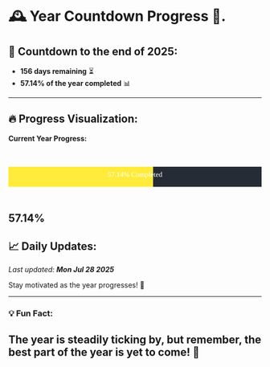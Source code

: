 
# &#x1F570; **Year Countdown Progress** &#x1F389;.

## &#x1F4C5; Countdown to the end of 2025:
- **156 days remaining** &#x23F3;
- **57.14% of the year completed** &#x1F4CA;

---

## &#x1F525; **Progress Visualization**:

**Current Year Progress:**

<br><br>
![Progress Bar](https://raw.githubusercontent.com/dayanidigv/year-countdown-progress/main/progress-bar.svg)
<br><br>

**57.14%**
---

## &#x1F4C8; **Daily Updates**:

_Last updated: **Mon Jul 28 2025**_

Stay motivated as the year progresses! &#x1F680;

--- 

### &#x1F4A1; **Fun Fact:**
The year is steadily ticking by, but remember, the best part of the year is yet to come! &#x1F31F;
---
